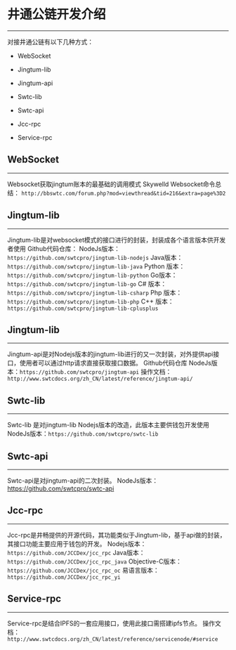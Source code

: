 # 井通公链开发介绍

***

对接井通公链有以下几种方式：

* WebSocket

* Jingtum-lib

* Jingtum-api

* Swtc-lib

* Swtc-api

* Jcc-rpc

* Service-rpc


## WebSocket

***

Websocket获取jingtum账本的最基础的调用模式
Skywelld Websocket命令总结：
`http://bbswtc.com/forum.php?mod=viewthread&tid=216&extra=page%3D2`

## Jingtum-lib

***

Jingtum-lib是对websocket模式的接口进行的封装，封装成各个语言版本供开发者使用
Github代码仓库：
NodeJs版本：`https://github.com/swtcpro/jingtum-lib-nodejs`
Java版本：`https://github.com/swtcpro/jingtum-lib-java`
Python 版本：`https://github.com/swtcpro/jingtum-lib-python`
Go版本：`https://github.com/swtcpro/jingtum-lib-go`
C# 版本：`https://github.com/swtcpro/jingtum-lib-csharp`
Php 版本：`https://github.com/swtcpro/jingtum-lib-php`
C++ 版本：`https://github.com/swtcpro/jingtum-lib-cplusplus`

## Jingtum-lib

***

Jingtum-api是对Nodejs版本的jingtum-lib进行的又一次封装，对外提供api接口，使用者可以通过http请求直接获取接口数据。
Github代码仓库
NodeJs版本：`https://github.com/swtcpro/jingtum-api`
操作文档：`http://www.swtcdocs.org/zh_CN/latest/reference/jingtum-api/`

## Swtc-lib

***

Swtc-lib 是对jingtum-lib Nodejs版本的改造，此版本主要供钱包开发使用
NodeJs版本：`https://github.com/swtcpro/swtc-lib`

## Swtc-api

***

Swtc-api是对jingtum-api的二次封装。
NodeJs版本：https://github.com/swtcpro/swtc-api

## Jcc-rpc

***

Jcc-rpc是井畅提供的开源代码，其功能类似于Jingtum-lib，基于api做的封装，其接口功能主要应用于钱包的开发。
Nodejs版本：`https://github.com/JCCDex/jcc_rpc`
Java版本：`https://github.com/JCCDex/jcc_rpc_java`
Objective-C版本：`https://github.com/JCCDex/jcc_rpc_oc`
易语言版本：`https://github.com/JCCDex/jcc_rpc_yi`

## Service-rpc

***

Service-rpc是结合IPFS的一套应用接口，使用此接口需搭建ipfs节点。
操作文档：`http://www.swtcdocs.org/zh_CN/latest/reference/servicenode/#service`

